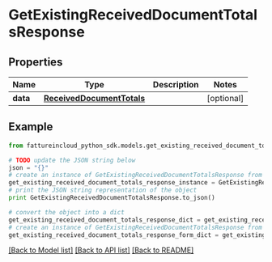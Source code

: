# GetExistingReceivedDocumentTotalsResponse



## Properties

Name | Type | Description | Notes
------------ | ------------- | ------------- | -------------
**data** | [**ReceivedDocumentTotals**](ReceivedDocumentTotals.md) |  | [optional] 

## Example

```python
from fattureincloud_python_sdk.models.get_existing_received_document_totals_response import GetExistingReceivedDocumentTotalsResponse

# TODO update the JSON string below
json = "{}"
# create an instance of GetExistingReceivedDocumentTotalsResponse from a JSON string
get_existing_received_document_totals_response_instance = GetExistingReceivedDocumentTotalsResponse.from_json(json)
# print the JSON string representation of the object
print GetExistingReceivedDocumentTotalsResponse.to_json()

# convert the object into a dict
get_existing_received_document_totals_response_dict = get_existing_received_document_totals_response_instance.to_dict()
# create an instance of GetExistingReceivedDocumentTotalsResponse from a dict
get_existing_received_document_totals_response_form_dict = get_existing_received_document_totals_response.from_dict(get_existing_received_document_totals_response_dict)
```
[[Back to Model list]](../README.md#documentation-for-models) [[Back to API list]](../README.md#documentation-for-api-endpoints) [[Back to README]](../README.md)


